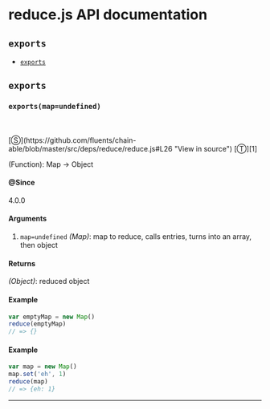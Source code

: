 # reduce.js API documentation

<!-- div class="toc-container" -->

<!-- div -->

## `exports`
* <a href="#exports"  data-meta="exports map undefined"  data-call="exports map undefined"  data-category="Methods"  data-description="Function Map Object"  data-name="exports"  data-all="meta exports map undefined call exports map undefined category Methods description Function Map Object name exports member see notes todos klassProps" >`exports`</a>

<!-- /div -->

<!-- /div -->

<!-- div class="doc-container" -->

<!-- div -->

## `exports`

<!-- div -->

<h3 id="exports" data-member="" data-category="Methods" data-name="exports"><code>exports(map=undefined)</code></h3>
<br>
<br>
[&#x24C8;](https://github.com/fluents/chain-able/blob/master/src/deps/reduce/reduce.js#L26 "View in source") [&#x24C9;][1]

(Function): Map -> Object


#### @Since
4.0.0

#### Arguments
1. `map=undefined` *(Map)*: map to reduce, calls entries, turns into an array, then object

#### Returns
*(Object)*: reduced object

#### Example
```js
var emptyMap = new Map()
reduce(emptyMap)
// => {}

```
#### Example
```js
var map = new Map()
map.set('eh', 1)
reduce(map)
// => {eh: 1}

```
---

<!-- /div -->

<!-- /div -->

<!-- /div -->

 [1]: #exports "Jump back to the TOC."
